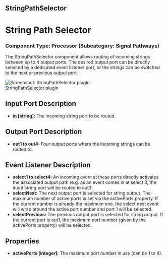##

## StringPathSelector

# String Path Selector

### Component Type: Processor (Subcategory: Signal Pathways)

The StringPathSelector component allows routing of incoming strings between up to 4 output ports. The desired output port can be directly selected by a dedicated event listener port, or the strings can be switched to the next or previous output port.

![Screenshot: StringPathSelector plugin](./img/StringPathSelector.jpg "Screenshot:
        StringPathSelector plugin")  
StringPathSelector plugin

## Input Port Description

- **in \[string\]:** The incoming string port to be routed.

## Output Port Description

- **out1 to out4:** Four output ports where the incoming strings can be routed to.

## Event Listener Description

- **select1 to select4:** An incoming event at these ports directly activates the associated output path (e.g. as an event comes in at select 3, the input string port will be routed to out3.
- **selectNext:** The next output port is selected for string output. The maximum number of active ports is set via the activePorts property. If the current number is already the maximum one, the select next event will wrap around the active port number and port 1 will be selected.
- **selectPrevious:** The previous output port is selected for string output. If the current port is out1, the maximum port number (given by the activePorts property) will be selected.

## Properties

- **activePorts \[integer\]:** The maximum port number in use (can be 1 to 4).
